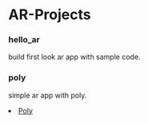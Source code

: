 # AR-Projects

<h3>hello_ar</h3>
<p>build first look ar app with sample code.</p>

<h3>poly</h3>
<p>simple ar app with poly.
<li><a href="https://poly.google.com/">Poly</a></li>
</p>
